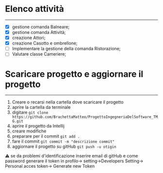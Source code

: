 # Elenco attività

***

- [x] gestione comanda Balneare;
- [x] gestione comanda Attività;
- [x] creazione Attori;
- [X] creazione Casotto e ombrellone;
- [ ] Implementare la gestione della comanda Ristorazione;
- [ ] Valutare classe Cameriere;

# Scaricare progetto e aggiornare il progetto

***

1. Creare o recarsi nella cartella dove scaricare il progetto
2. aprire la cartella da terminale
3. digitare `git clone https://github.com/BrachettaMatteo/ProgettoIngegneriaDelSoftware_TMG.git`
4. aprire il progetto da Intellij
5. creare modifiche
6. preparare per il commit `git add .`
7. fare il commit `git commit -m "descrizione commit" `
8. aggiornare il progetto su gitHub `git push -u otigin`

:warning: se da problemi d'identificazione inserire email di gitHub e come password generare il token in profilo->
setting->Developers Setting-> Personal acces token-> Generate new Token

   
